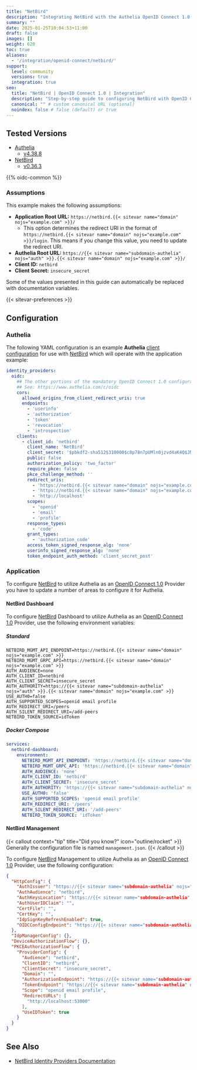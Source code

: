 ```yaml
---
title: "NetBird"
description: "Integrating NetBird with the Authelia OpenID Connect 1.0 Provider."
summary: ""
date: 2025-01-25T10:04:53+11:00
draft: false
images: []
weight: 620
toc: true
aliases:
  - '/integration/openid-connect/netbird/'
support:
  level: community
  versions: true
  integration: true
seo:
  title: "NetBird | OpenID Connect 1.0 | Integration"
  description: "Step-by-step guide to configuring NetBird with OpenID Connect 1.0 for secure SSO. Enhance your login flow using Authelia’s modern identity management."
  canonical: "" # custom canonical URL (optional)
  noindex: false # false (default) or true
---
```


## Tested Versions

- [Authelia]
  - [v4.38.8](https://github.com/authelia/authelia/releases/tag/v4.38.8)
- [NetBird]
  - [v0.36.3](https://github.com/netbirdio/netbird/releases/tag/v0.36.3)

{{% oidc-common %}}

### Assumptions

This example makes the following assumptions:

- __Application Root URL:__ `https://netbird.{{< sitevar name="domain" nojs="example.com" >}}/`
  - This option determines the redirect URI in the format of
        `https://netbird.{{< sitevar name="domain" nojs="example.com" >}}/login`.
        This means if you change this value, you need to update the redirect URI.
- __Authelia Root URL:__ `https://{{< sitevar name="subdomain-authelia" nojs="auth" >}}.{{< sitevar name="domain" nojs="example.com" >}}/`
- __Client ID:__ `netbird`
- __Client Secret:__ `insecure_secret`

Some of the values presented in this guide can automatically be replaced with documentation variables.

{{< sitevar-preferences >}}

## Configuration

### Authelia

The following YAML configuration is an example __Authelia__ [client configuration] for use with [NetBird] which will operate with the application example:

```yaml {title="configuration.yml"}
identity_providers:
  oidc:
    ## The other portions of the mandatory OpenID Connect 1.0 configuration go here.
    ## See: https://www.authelia.com/c/oidc
    cors:
      allowed_origins_from_client_redirect_uris: true
      endpoints:
        - 'userinfo'
        - 'authorization'
        - 'token'
        - 'revocation'
        - 'introspection'
    clients:
      - client_id: 'netbird'
        client_name: 'NetBird'
        client_secret: '$pbkdf2-sha512$310000$c8p78n7pUMln0jzvd4aK4Q$JNRBzwAo0ek5qKn50cFzzvE9RXV88h1wJn5KGiHrD0YKtZaR/nCb2CJPOsKaPK0hjf.9yHxzQGZziziccp6Yng'  # The digest of 'insecure_secret'.
        public: false
        authorization_policy: 'two_factor'
        require_pkce: false
        pkce_challenge_method: ''
        redirect_uris:
          - 'https://netbird.{{< sitevar name="domain" nojs="example.com" >}}/peers'
          - 'https://netbird.{{< sitevar name="domain" nojs="example.com" >}}/add-peers'
          - 'http://localhost'
        scopes:
          - 'openid'
          - 'email'
          - 'profile'
        response_types:
          - 'code'
        grant_types:
          - 'authorization_code'
        access_token_signed_response_alg: 'none'
        userinfo_signed_response_alg: 'none'
        token_endpoint_auth_method: 'client_secret_post'
```

### Application

To configure [NetBird] to utilize Authelia as an [OpenID Connect 1.0] Provider you have to update a number of areas to
configure it for Authelia.

#### NetBird Dashboard

To configure [NetBird] Dashboard to utilize Authelia as an [OpenID Connect 1.0] Provider, use the following environment
variables:

##### Standard

```shell {title=".env"}
NETBIRD_MGMT_API_ENDPOINT=https://netbird.{{< sitevar name="domain" nojs="example.com" >}}
NETBIRD_MGMT_GRPC_API=https://netbird.{{< sitevar name="domain" nojs="example.com" >}}
AUTH_AUDIENCE=none
AUTH_CLIENT_ID=netbird
AUTH_CLIENT_SECRET=insecure_secret
AUTH_AUTHORITY=https://{{< sitevar name="subdomain-authelia" nojs="auth" >}}.{{< sitevar name="domain" nojs="example.com" >}}
USE_AUTH0=false
AUTH_SUPPORTED_SCOPES=openid email profile
AUTH_REDIRECT_URI=/peers
AUTH_SILENT_REDIRECT_URI=/add-peers
NETBIRD_TOKEN_SOURCE=idToken
```

##### Docker Compose

```yaml {title="compose.yml"}
services:
  netbird-dashboard:
    environment:
      NETBIRD_MGMT_API_ENDPOINT: 'https://netbird.{{< sitevar name="domain" nojs="example.com" >}}'
      NETBIRD_MGMT_GRPC_API: 'https://netbird.{{< sitevar name="domain" nojs="example.com" >}}'
      AUTH_AUDIENCE: 'none'
      AUTH_CLIENT_ID: 'netbird'
      AUTH_CLIENT_SECRET: 'insecure_secret'
      AUTH_AUTHORITY: 'https://{{< sitevar name="subdomain-authelia" nojs="auth" >}}.{{< sitevar name="domain" nojs="example.com" >}}'
      USE_AUTH0: 'false'
      AUTH_SUPPORTED_SCOPES: 'openid email profile'
      AUTH_REDIRECT_URI: '/peers'
      AUTH_SILENT_REDIRECT_URI: '/add-peers'
      NETBIRD_TOKEN_SOURCE: 'idToken'
```

#### NetBird Management

{{< callout context="tip" title="Did you know?" icon="outline/rocket" >}}
Generally the configuration file is named `management.json`.
{{< /callout >}}

To configure [NetBird] Management to utilize Authelia as an [OpenID Connect 1.0] Provider, use the following
configuration:

```json {title="management.json"}
{
  "HttpConfig": {
    "AuthIssuer": "https://{{< sitevar name="subdomain-authelia" nojs="auth" >}}.{{< sitevar name="domain" nojs="example.com" >}}",
    "AuthAudience": "netbird",
    "AuthKeysLocation": "https://{{< sitevar name="subdomain-authelia" nojs="auth" >}}.{{< sitevar name="domain" nojs="example.com" >}}/jwks.json",
    "AuthUserIDClaim": "",
    "CertFile": "",
    "CertKey": "",
    "IdpSignKeyRefreshEnabled": true,
    "OIDCConfigEndpoint": "https://{{< sitevar name="subdomain-authelia" nojs="auth" >}}.{{< sitevar name="domain" nojs="example.com" >}}/.well-known/openid-configuration"
  },
  "IdpManagerConfig": {},
  "DeviceAuthorizationFlow": {},
  "PKCEAuthorizationFlow": {
    "ProviderConfig": {
      "Audience": "netbird",
      "ClientID": "netbird",
      "ClientSecret": "insecure_secret",
      "Domain": "",
      "AuthorizationEndpoint": "https://{{< sitevar name="subdomain-authelia" nojs="auth" >}}.{{< sitevar name="domain" nojs="example.com" >}}/api/oidc/authorization",
      "TokenEndpoint": "https://{{< sitevar name="subdomain-authelia" nojs="auth" >}}.{{< sitevar name="domain" nojs="example.com" >}}/api/oidc/token",
      "Scope": "openid email profile",
      "RedirectURLs": [
        "http://localhost:53000"
      ],
      "UseIDToken": true
    }
  }
}
```

## See Also

- [NetBird Identity Providers Documentation](https://docs.netbird.io/selfhosted/identity-providers)

[Authelia]: https://www.authelia.com
[NetBird]: https://netbird.io/
[OpenID Connect 1.0]: ../../../openid-connect/introduction.md
[client configuration]: ../../../../configuration/identity-providers/openid-connect/clients.md
